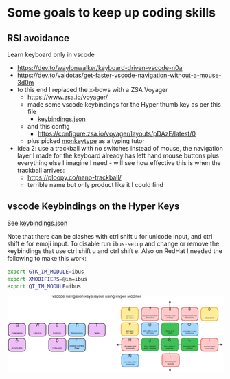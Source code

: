 # Some goals to keep up coding skills


## RSI avoidance
Learn keyboard only in vscode
- https://dev.to/waylonwalker/keyboard-driven-vscode-n0a
- https://dev.to/vaidotas/get-faster-vscode-navigation-without-a-mouse-3d0m
- to this end I replaced the x-bows with a ZSA Voyager
    - https://www.zsa.io/voyager/
    - made some vscode keybindings for the Hyper thumb key as per this file
      - [keybindings.json](keybindings.json)
    - and this config
      - https://configure.zsa.io/voyager/layouts/pDAzE/latest/0
    - plus picked [monkeytype](https://monkeytype.com/) as a typing tutor
- idea 2: use a trackball with no switches instead of mouse, the navigation layer I
  made for the keyboard already has left hand mouse buttons plus everything else
  I imagine I need - will see how effective this is when the trackball arrives:
  - https://ploopy.co/nano-trackball/
  - terrible name but only product like it I could find

## vscode Keybindings on the Hyper Keys

See [keybindings.json](keybindings.json)

Note that there can be clashes with ctrl shift u for unicode input, and ctrl
shift e for emoji input. To disable run ```ibus-setup``` and change or remove
the keybindings that use ctrl shift u and ctrl shift e. Also on RedHat I
needed the following to make this work:

```bash
export GTK_IM_MODULE=ibus
export XMODIFIERS=@im=ibus
export QT_IM_MODULE=ibus
```

![vscode keybindings](vscode.svg)